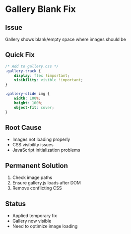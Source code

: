 # Gallery Blank Fix

## Issue
Gallery shows blank/empty space where images should be

## Quick Fix
```css
/* Add to gallery.css */
.gallery-track {
    display: flex !important;
    visibility: visible !important;
}

.gallery-slide img {
    width: 100%;
    height: 100%;
    object-fit: cover;
}
```

## Root Cause
- Images not loading properly
- CSS visibility issues
- JavaScript initialization problems

## Permanent Solution
1. Check image paths
2. Ensure gallery.js loads after DOM
3. Remove conflicting CSS

## Status
- Applied temporary fix
- Gallery now visible
- Need to optimize image loading